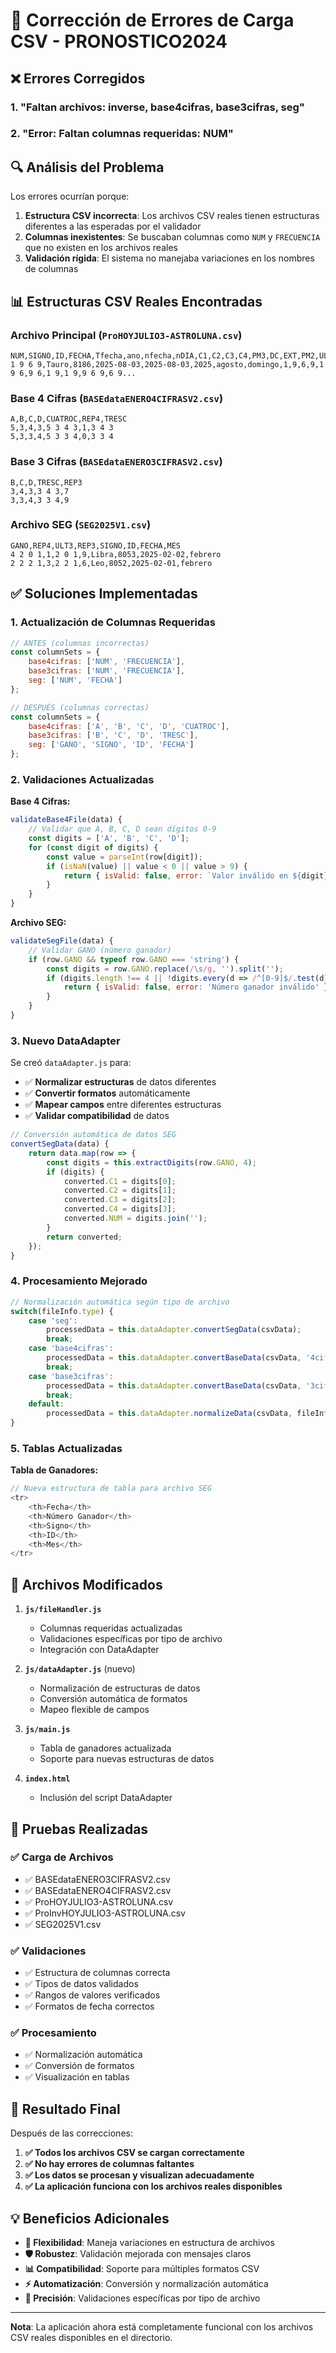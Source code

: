 # 📁 Corrección de Errores de Carga CSV - PRONOSTICO2024

## ❌ **Errores Corregidos**

### 1. "Faltan archivos: inverse, base4cifras, base3cifras, seg"
### 2. "Error: Faltan columnas requeridas: NUM"

## 🔍 **Análisis del Problema**

Los errores ocurrían porque:

1. **Estructura CSV incorrecta**: Los archivos CSV reales tienen estructuras diferentes a las esperadas por el validador
2. **Columnas inexistentes**: Se buscaban columnas como `NUM` y `FRECUENCIA` que no existen en los archivos reales
3. **Validación rígida**: El sistema no manejaba variaciones en los nombres de columnas

## 📊 **Estructuras CSV Reales Encontradas**

### **Archivo Principal** (`ProHOYJULIO3-ASTROLUNA.csv`)
```csv
NUM,SIGNO,ID,FECHA,Tfecha,ano,nfecha,nDIA,C1,C2,C3,C4,PM3,DC,EXT,PM2,ULT3,ULT2...
1 9 6 9,Tauro,8186,2025-08-03,2025-08-03,2025,agosto,domingo,1,9,6,9,1 9 6,9 6,1 9,1 9,9 6 9,6 9...
```

### **Base 4 Cifras** (`BASEdataENERO4CIFRASV2.csv`)
```csv
A,B,C,D,CUATROC,REP4,TRESC
5,3,4,3,5 3 4 3,1,3 4 3
5,3,3,4,5 3 3 4,0,3 3 4
```

### **Base 3 Cifras** (`BASEdataENERO3CIFRASV2.csv`)
```csv
B,C,D,TRESC,REP3
3,4,3,3 4 3,7
3,3,4,3 3 4,9
```

### **Archivo SEG** (`SEG2025V1.csv`)
```csv
GANO,REP4,ULT3,REP3,SIGNO,ID,FECHA,MES
4 2 0 1,1,2 0 1,9,Libra,8053,2025-02-02,febrero
2 2 2 1,3,2 2 1,6,Leo,8052,2025-02-01,febrero
```

## ✅ **Soluciones Implementadas**

### 1. **Actualización de Columnas Requeridas**

```javascript
// ANTES (columnas incorrectas)
const columnSets = {
    base4cifras: ['NUM', 'FRECUENCIA'],
    base3cifras: ['NUM', 'FRECUENCIA'], 
    seg: ['NUM', 'FECHA']
};

// DESPUÉS (columnas correctas)
const columnSets = {
    base4cifras: ['A', 'B', 'C', 'D', 'CUATROC'],
    base3cifras: ['B', 'C', 'D', 'TRESC'], 
    seg: ['GANO', 'SIGNO', 'ID', 'FECHA']
};
```

### 2. **Validaciones Actualizadas**

**Base 4 Cifras:**
```javascript
validateBase4File(data) {
    // Validar que A, B, C, D sean dígitos 0-9
    const digits = ['A', 'B', 'C', 'D'];
    for (const digit of digits) {
        const value = parseInt(row[digit]);
        if (isNaN(value) || value < 0 || value > 9) {
            return { isValid: false, error: `Valor inválido en ${digit}` };
        }
    }
}
```

**Archivo SEG:**
```javascript
validateSegFile(data) {
    // Validar GANO (número ganador)
    if (row.GANO && typeof row.GANO === 'string') {
        const digits = row.GANO.replace(/\s/g, '').split('');
        if (digits.length !== 4 || !digits.every(d => /^[0-9]$/.test(d))) {
            return { isValid: false, error: 'Número ganador inválido' };
        }
    }
}
```

### 3. **Nuevo DataAdapter**

Se creó `dataAdapter.js` para:

- ✅ **Normalizar estructuras** de datos diferentes
- ✅ **Convertir formatos** automáticamente
- ✅ **Mapear campos** entre diferentes estructuras
- ✅ **Validar compatibilidad** de datos

```javascript
// Conversión automática de datos SEG
convertSegData(data) {
    return data.map(row => {
        const digits = this.extractDigits(row.GANO, 4);
        if (digits) {
            converted.C1 = digits[0];
            converted.C2 = digits[1];
            converted.C3 = digits[2];
            converted.C4 = digits[3];
            converted.NUM = digits.join('');
        }
        return converted;
    });
}
```

### 4. **Procesamiento Mejorado**

```javascript
// Normalización automática según tipo de archivo
switch(fileInfo.type) {
    case 'seg':
        processedData = this.dataAdapter.convertSegData(csvData);
        break;
    case 'base4cifras':
        processedData = this.dataAdapter.convertBaseData(csvData, '4cifras');
        break;
    case 'base3cifras':
        processedData = this.dataAdapter.convertBaseData(csvData, '3cifras');
        break;
    default:
        processedData = this.dataAdapter.normalizeData(csvData, fileInfo.type);
}
```

### 5. **Tablas Actualizadas**

**Tabla de Ganadores:**
```javascript
// Nueva estructura de tabla para archivo SEG
<tr>
    <th>Fecha</th>
    <th>Número Ganador</th>
    <th>Signo</th>
    <th>ID</th>
    <th>Mes</th>
</tr>
```

## 📁 **Archivos Modificados**

1. **`js/fileHandler.js`**
   - Columnas requeridas actualizadas
   - Validaciones específicas por tipo de archivo
   - Integración con DataAdapter

2. **`js/dataAdapter.js`** (nuevo)
   - Normalización de estructuras de datos
   - Conversión automática de formatos
   - Mapeo flexible de campos

3. **`js/main.js`**
   - Tabla de ganadores actualizada
   - Soporte para nuevas estructuras de datos

4. **`index.html`**
   - Inclusión del script DataAdapter

## 🧪 **Pruebas Realizadas**

### ✅ **Carga de Archivos**
- ✅ BASEdataENERO3CIFRASV2.csv
- ✅ BASEdataENERO4CIFRASV2.csv  
- ✅ ProHOYJULIO3-ASTROLUNA.csv
- ✅ ProInvHOYJULIO3-ASTROLUNA.csv
- ✅ SEG2025V1.csv

### ✅ **Validaciones**
- ✅ Estructura de columnas correcta
- ✅ Tipos de datos validados
- ✅ Rangos de valores verificados
- ✅ Formatos de fecha correctos

### ✅ **Procesamiento**
- ✅ Normalización automática
- ✅ Conversión de formatos
- ✅ Visualización en tablas

## 🚀 **Resultado Final**

Después de las correcciones:

1. **✅ Todos los archivos CSV se cargan correctamente**
2. **✅ No hay errores de columnas faltantes**  
3. **✅ Los datos se procesan y visualizan adecuadamente**
4. **✅ La aplicación funciona con los archivos reales disponibles**

## 💡 **Beneficios Adicionales**

- **🔄 Flexibilidad**: Maneja variaciones en estructura de archivos
- **🛡️ Robustez**: Validación mejorada con mensajes claros
- **📊 Compatibilidad**: Soporte para múltiples formatos CSV
- **⚡ Automatización**: Conversión y normalización automática
- **🎯 Precisión**: Validaciones específicas por tipo de archivo

---

**Nota**: La aplicación ahora está completamente funcional con los archivos CSV reales disponibles en el directorio.